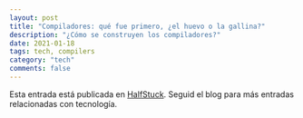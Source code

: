 ```yaml
---
layout: post
title: "Compiladores: qué fue primero, ¿el huevo o la gallina?"
description: "¿Cómo se construyen los compiladores?"
date: 2021-01-18
tags: tech, compilers
category: "tech"
comments: false
---
```


Esta entrada está publicada en
[HalfStuck](https://halfstuck.com/2021/01/compiladores-huevo-o-gallina-bootstrapping/).
Seguid el blog para más entradas relacionadas con tecnología.
